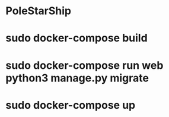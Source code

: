 # PoleStarShip
# sudo docker-compose build
# sudo docker-compose run web python3 manage.py migrate
# sudo docker-compose up
